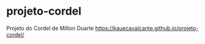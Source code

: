 # projeto-cordel
Projeto do Cordel de Milton Duarte 
https://kauecavalcante.github.io/projeto-cordel/
